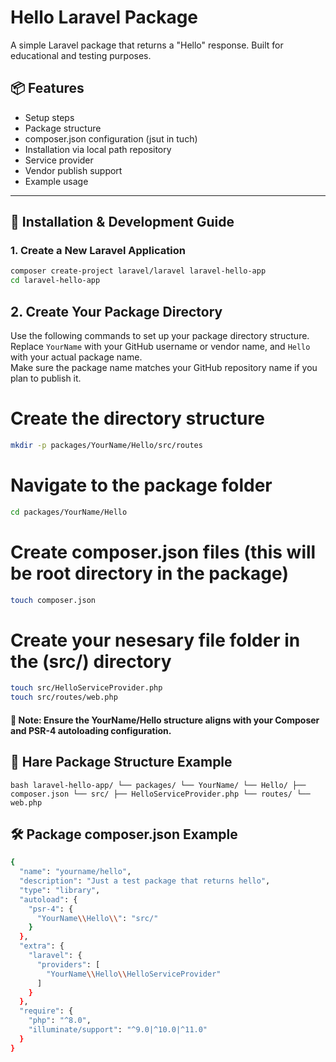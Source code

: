 # Hello Laravel Package

A simple Laravel package that returns a "Hello" response. Built for educational and testing purposes.

## 📦 Features

-   Setup steps
-   Package structure
-   composer.json configuration (jsut in tuch)
-   Installation via local path repository
-   Service provider
-   Vendor publish support
-   Example usage

---

## 🚀 Installation & Development Guide

### 1. Create a New Laravel Application

```bash
composer create-project laravel/laravel laravel-hello-app
cd laravel-hello-app
```

## 2. Create Your Package Directory

Use the following commands to set up your package directory structure.  
Replace `YourName` with your GitHub username or vendor name, and `Hello` with your actual package name.  
Make sure the package name matches your GitHub repository name if you plan to publish it.

# Create the directory structure

```bash
mkdir -p packages/YourName/Hello/src/routes
```

# Navigate to the package folder

```bash
cd packages/YourName/Hello
```

# Create composer.json files (this will be root directory in the package)

```bash
touch composer.json
```

# Create your nesesary file folder in the (src/) directory

```bash
touch src/HelloServiceProvider.php
touch src/routes/web.php
```

#### 📌 Note: Ensure the YourName/Hello structure aligns with your Composer and PSR-4 autoloading configuration.

## 📁 Hare Package Structure Example
``bash
laravel-hello-app/
└── packages/
└── YourName/
└── Hello/
├── composer.json
└── src/
├── HelloServiceProvider.php
└── routes/
└── web.php
``
## 🛠️ Package composer.json Example

```bash
{
  "name": "yourname/hello",
  "description": "Just a test package that returns hello",
  "type": "library",
  "autoload": {
    "psr-4": {
      "YourName\\Hello\\": "src/"
    }
  },
  "extra": {
    "laravel": {
      "providers": [
        "YourName\\Hello\\HelloServiceProvider"
      ]
    }
  },
  "require": {
    "php": "^8.0",
    "illuminate/support": "^9.0|^10.0|^11.0"
  }
}
```
